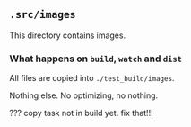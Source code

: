 ## `.src/images`

This directory contains images.

### What happens on `build`, `watch` and `dist`

All files are copied into `./test_build/images`.

Nothing else. No optimizing, no nothing.

??? copy task not in build yet. fix that!!!